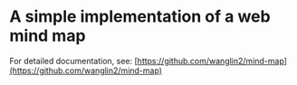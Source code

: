 # A simple implementation of a web mind map

For detailed documentation, see: [https://github.com/wanglin2/mind-map](https://github.com/wanglin2/mind-map)